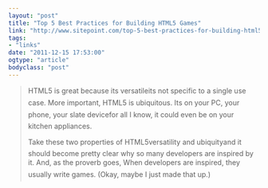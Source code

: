 ```yaml
---
layout: "post"
title: "Top 5 Best Practices for Building HTML5 Games"
link: "http://www.sitepoint.com/top-5-best-practices-for-building-html5-games"
tags: 
- "links"
date: "2011-12-15 17:53:00"
ogtype: "article"
bodyclass: "post"
---
```


> HTML5 is great because its versatileits not specific to a single use case. More important, HTML5 is ubiquitous. Its on your PC, your phone, your slate devicefor all I know, it could even be on your kitchen appliances.
> 
> Take these two properties of HTML5versatility and ubiquityand it should become pretty clear why so many developers are inspired by it. And, as the proverb goes, When developers are inspired, they usually write games. (Okay, maybe I just made that up.)